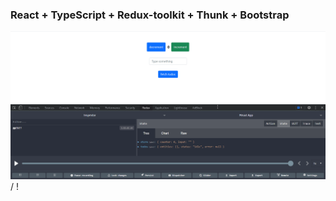 ### React + TypeScript + Redux-toolkit + Thunk + Bootstrap

![Redux-toolkit](redux.gif) / ! [](redux.gif)
